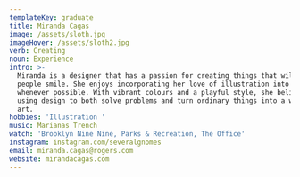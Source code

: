```yaml
---
templateKey: graduate
title: Miranda Cagas
image: /assets/sloth.jpg
imageHover: /assets/sloth2.jpg
verb: Creating
noun: Experience
intro: >-
  Miranda is a designer that has a passion for creating things that will make
  people smile. She enjoys incorporating her love of illustration into her work
  whenever possible. With vibrant colours and a playful style, she believes in
  using design to both solve problems and turn ordinary things into a work of
  art. 
hobbies: 'Illustration '
music: Marianas Trench
watch: 'Brooklyn Nine Nine, Parks & Recreation, The Office'
instagram: instagram.com/severalgnomes
email: miranda.cagas@rogers.com
website: mirandacagas.com
---
```


